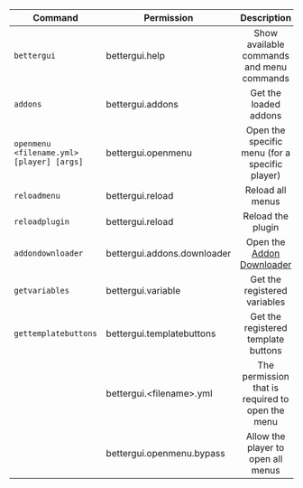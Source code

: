 | Command | Permission | Description |
| --- | --- | :---: |
| `bettergui` | bettergui.help | Show available commands and menu commands |
| `addons` | bettergui.addons | Get the loaded addons |
| `openmenu <filename.yml> [player] [args]` | bettergui.openmenu | Open the specific menu (for a specific player) |
| `reloadmenu` | bettergui.reload | Reload all menus |
| `reloadplugin` | bettergui.reload | Reload the plugin |
| `addondownloader` | bettergui.addons.downloader | Open the [Addon Downloader](https://github.com/BetterGUI-MC/BetterGUI/wiki/Addon-Downloader) |
| `getvariables` | bettergui.variable | Get the registered variables | 
| `gettemplatebuttons` | bettergui.templatebuttons | Get the registered template buttons | 
| | bettergui.\<filename\>.yml | The permission that is required to open the menu |
| | bettergui.openmenu.bypass | Allow the player to open all menus |